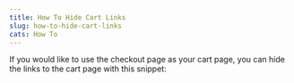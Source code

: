 ```yaml
---
title: How To Hide Cart Links
slug: how-to-hide-cart-links
cats: How To
---
```


<p>If you would like to use the checkout page as your cart page, you can hide the links to the cart page with this snippet:</p>

